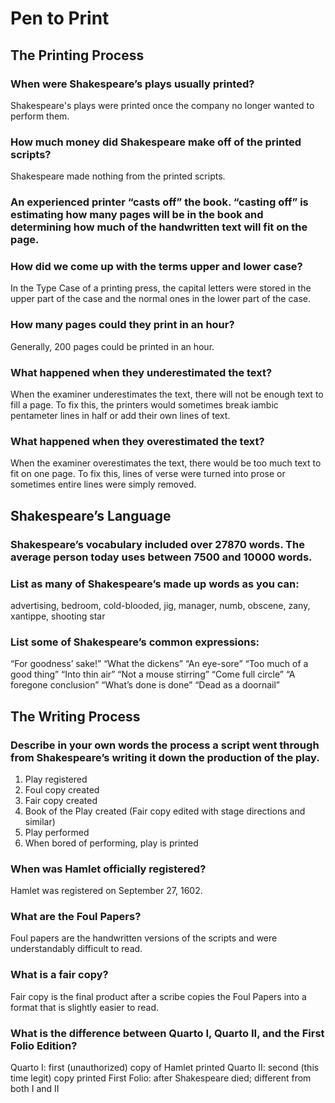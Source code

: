 # Pen to Print

## __The Printing Process__

### When were Shakespeare’s plays usually printed?
Shakespeare's plays were printed once the company no longer wanted to perform them.

### How much money did Shakespeare make off of the printed scripts?
Shakespeare made nothing from the printed scripts.

### An experienced printer “__casts off__” the book. “__casting off__” is estimating how many pages will be in the book and determining how much of the handwritten text will fit on the page.

### How did we come up with the terms upper and lower case?
In the Type Case of a printing press, the capital letters were stored in the upper part of the case and the normal ones in the lower part of the case.

### How many pages could they print in an hour?
Generally, 200 pages could be printed in an hour.

### What happened when they underestimated the text?
When the examiner underestimates the text, there will not be enough text to fill a page. To fix this, the printers would sometimes break iambic pentameter lines in half or add their own lines of text.

### What happened when they overestimated the text?
When the examiner overestimates the text, there would be too much text to fit on one page. To fix this, lines of verse were turned into prose or sometimes entire lines were simply removed.


## __Shakespeare’s Language__

### Shakespeare’s vocabulary included over __27870__ words. The average person today uses between __7500__ and __10000__ words.

### List as many of Shakespeare’s made up words as you can:
advertising, bedroom, cold-blooded, jig, manager, numb, obscene, zany, xantippe, shooting star

### List some of Shakespeare’s common expressions:
“For goodness’ sake!”		“What the dickens”
“An eye-sore”				“Too much of a good thing”
“Into thin air”				“Not a mouse stirring”
“Come full circle”			“A foregone conclusion”
“What’s done is done”		“Dead as a doornail”


## __The Writing Process__

### Describe in your own words the process a script went through from Shakespeare’s writing it down the production of the play.
1. Play registered
2. Foul copy created
3. Fair copy created
4. Book of the Play created (Fair copy edited with stage directions and similar)
5. Play performed
6. When bored of performing, play is printed

### When was Hamlet officially registered?
Hamlet was registered on September 27, 1602.

### What are the Foul Papers?
Foul papers are the handwritten versions of the scripts and were understandably difficult to read.

### What is a fair copy?
Fair copy is the final product after a scribe copies the Foul Papers into a format that is slightly easier to read.

### What is the difference between Quarto I, Quarto II, and the First Folio Edition?
Quarto I: first (unauthorized) copy of Hamlet printed
Quarto II: second (this time legit) copy printed
First Folio: after Shakespeare died; different from both I and II
